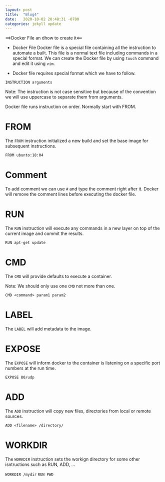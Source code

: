 ```yaml
---
layout: post
title:  "Blog4"
date:   2020-10-02 20:48:31 -0700
categories: jekyll update
---
```



==>Docker File an dhow to create it<==

- Docker File
Docker file is a special file containing all the instruction to automate  a built. This file is a normal text file including commands in a special format. 
We can create the Docker file by using `touch` command and edit it using `vim`.


- Docker file requires special format which we have to follow.

`INSTRUCTION arguments`

Note: The instruction is not case sensitive but because of the convention we will use uppercase to separate them from arguments. 

Docker file runs instruction on order. Normally start with FROM. 


# FROM #
The `FROM` instruction initialized a new build and set the base image for subsequent instructions. 

`FROM ubunto:18:04`


# Comment #
To add comment we can use `#` and type the comment right after it. Docker will remove the comment lines before executing the docker file. 


# RUN # 
The `RUN` instruction will execute any commands in a new layer on top of the current image and commit the results.

`RUN apt-get update`


# CMD #
The `CMD`  will provide defaults to execute a container. 

Note: We should only use one `CMD` not more than one. 

`CMD <command> param1 param2`


# LABEL # 
The `LABEL` will add metadata to the image. 

# EXPOSE #
The `EXPOSE` will inform docker to the container is listening on a specific port numbers at the run time.

`EXPOSE 80/udp`


# ADD #
The `ADD` instruction will copy new files, directories from local or remote sources. 

`ADD <filename> /directory/`


# WORKDIR #

The `WORKDIR` instruction sets the workign directory for some other isntructions such as RUN, ADD, ...

`WORKDIR /mydir`
`RUN PWD`





